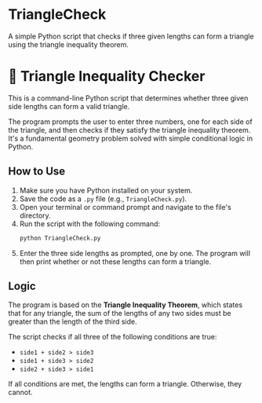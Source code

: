 # TriangleCheck
A simple Python script that checks if three given lengths can form a triangle using the triangle inequality theorem.

# 🔺 Triangle Inequality Checker

This is a command-line Python script that determines whether three given side lengths can form a valid triangle.

The program prompts the user to enter three numbers, one for each side of the triangle, and then checks if they satisfy the triangle inequality theorem. It's a fundamental geometry problem solved with simple conditional logic in Python.

## How to Use

1.  Make sure you have Python installed on your system.
2.  Save the code as a `.py` file (e.g., `TriangleCheck.py`).
3.  Open your terminal or command prompt and navigate to the file's directory.
4.  Run the script with the following command:
    ```sh
    python TriangleCheck.py
    ```
5.  Enter the three side lengths as prompted, one by one. The program will then print whether or not these lengths can form a triangle.

## Logic

The program is based on the **Triangle Inequality Theorem**, which states that for any triangle, the sum of the lengths of any two sides must be greater than the length of the third side.

The script checks if all three of the following conditions are true:
* `side1 + side2 > side3`
* `side1 + side3 > side2`
* `side2 + side3 > side1`

If all conditions are met, the lengths can form a triangle. Otherwise, they cannot.
